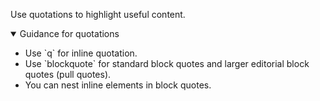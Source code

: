 <p class="abstract" style="border-bottom:hidden">Use quotations to highlight useful content.</p>

<details open data-label="quotations-guidance-accordion" aria-expanded="false">
  <summary>Guidance <span class="visuallyhidden">for quotations</span></summary>
  <div class="accordion-panel">
  <ul>
  <li>Use `q` for inline quotation.</li>
  <li>Use `blockquote` for standard block quotes and larger editorial block quotes (pull quotes).</li>
  <li>You can nest inline elements in block quotes.</li>
  </ul>
  </div>
</details>
